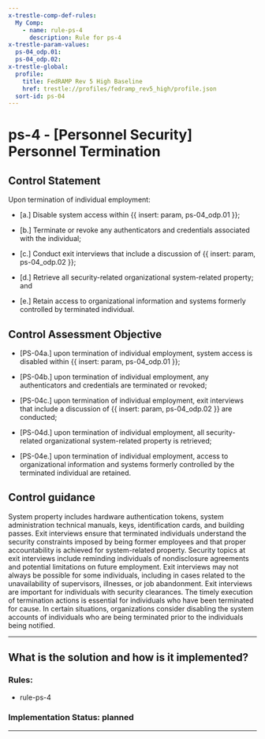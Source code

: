 ```yaml
---
x-trestle-comp-def-rules:
  My Comp:
    - name: rule-ps-4
      description: Rule for ps-4
x-trestle-param-values:
  ps-04_odp.01:
  ps-04_odp.02:
x-trestle-global:
  profile:
    title: FedRAMP Rev 5 High Baseline
    href: trestle://profiles/fedramp_rev5_high/profile.json
  sort-id: ps-04
---
```


# ps-4 - \[Personnel Security\] Personnel Termination

## Control Statement

Upon termination of individual employment:

- \[a.\] Disable system access within {{ insert: param, ps-04_odp.01 }};

- \[b.\] Terminate or revoke any authenticators and credentials associated with the individual;

- \[c.\] Conduct exit interviews that include a discussion of {{ insert: param, ps-04_odp.02 }};

- \[d.\] Retrieve all security-related organizational system-related property; and

- \[e.\] Retain access to organizational information and systems formerly controlled by terminated individual.

## Control Assessment Objective

- \[PS-04a.\] upon termination of individual employment, system access is disabled within {{ insert: param, ps-04_odp.01 }};

- \[PS-04b.\] upon termination of individual employment, any authenticators and credentials are terminated or revoked;

- \[PS-04c.\] upon termination of individual employment, exit interviews that include a discussion of {{ insert: param, ps-04_odp.02 }} are conducted;

- \[PS-04d.\] upon termination of individual employment, all security-related organizational system-related property is retrieved;

- \[PS-04e.\] upon termination of individual employment, access to organizational information and systems formerly controlled by the terminated individual are retained.

## Control guidance

System property includes hardware authentication tokens, system administration technical manuals, keys, identification cards, and building passes. Exit interviews ensure that terminated individuals understand the security constraints imposed by being former employees and that proper accountability is achieved for system-related property. Security topics at exit interviews include reminding individuals of nondisclosure agreements and potential limitations on future employment. Exit interviews may not always be possible for some individuals, including in cases related to the unavailability of supervisors, illnesses, or job abandonment. Exit interviews are important for individuals with security clearances. The timely execution of termination actions is essential for individuals who have been terminated for cause. In certain situations, organizations consider disabling the system accounts of individuals who are being terminated prior to the individuals being notified.

______________________________________________________________________

## What is the solution and how is it implemented?

<!-- For implementation status enter one of: implemented, partial, planned, alternative, not-applicable -->

<!-- Note that the list of rules under ### Rules: is read-only and changes will not be captured after assembly to JSON -->

<!-- Add control implementation description here for control: ps-4 -->

### Rules:

  - rule-ps-4

### Implementation Status: planned

______________________________________________________________________

